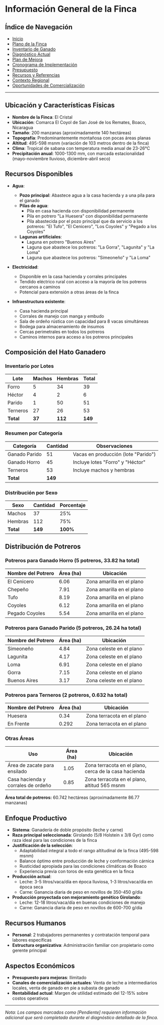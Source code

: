 # Información General de la Finca

## Índice de Navegación

- [Inicio](./README.md)
- [Plano de la Finca](./plano_finca.md)
- [Inventario de Ganado](./inventario_ganado.md)
- [Diagnóstico Actual](./02_DiagnosticoActual.md)
- [Plan de Mejora](./03_PlanDeMejora.md)
- [Cronograma de Implementación](./04_CronogramaImplementacion.md)
- [Presupuesto](./05_Presupuesto.md)
- [Recursos y Referencias](./06_RecursosReferencias.md)
- [Contexto Regional](./07_ContextoRegional.md)
- [Oportunidades de Comercialización](./08_OportunidadesComercializacion.md)

---

## Ubicación y Características Físicas

- **Nombre de la Finca**: El Cristal
- **Ubicación**: Comarca El Coyol de San José de los Remates, Boaco, Nicaragua
- **Tamaño**: 200 manzanas (aproximadamente 140 hectáreas)
- **Topografía**: Predominantemente montañosa con pocas áreas planas
- **Altitud**: 495-598 msnm (variación de 103 metros dentro de la finca)
- **Clima**: Tropical de sabana con temperatura media anual de 23-26°C
- **Precipitación anual**: 1000-1300 mm, con marcada estacionalidad (mayo-noviembre lluvioso, diciembre-abril seco)

## Recursos Disponibles

- **Agua**: 
  - **Pozo principal**: Abastece agua a la casa hacienda y a una pila para el ganado
  - **Pilas de agua**:
    - Pila en casa hacienda con disponibilidad permanente
    - Pila en potrero "La Huesera" con disponibilidad permanente
    - Pila abastecida por el pozo principal que da servicio a los potreros: "El Tufo", "El Cenicero", "Los Coyoles" y "Pegado a los Coyoles"
  - **Lagunas artificiales**:
    - Laguna en potrero "Buenos Aires"
    - Laguna que abastece los potreros: "La Gorra", "Lagunita" y "La Loma"
    - Laguna que abastece los potreros: "Simeoneño" y "La Loma"

- **Electricidad**: 
  - Disponible en la casa hacienda y corrales principales
  - Tendido eléctrico rural con acceso a la mayoría de los potreros cercanos a caminos
  - Potencial para extensión a otras áreas de la finca

- **Infraestructura existente**:
  - Casa hacienda principal
  - Corrales de manejo con manga y embudo
  - Sala de ordeño rústica con capacidad para 8 vacas simultáneas
  - Bodega para almacenamiento de insumos
  - Cercas perimetrales en todos los potreros
  - Caminos internos para acceso a los potreros principales

## Composición del Hato Ganadero

### Inventario por Lotes

| Lote | Machos | Hembras | Total |
|------|--------|---------|-------|
| Forro | 5 | 34 | 39 |
| Héctor | 4 | 2 | 6 |
| Parido | 1 | 50 | 51 |
| Terneros | 27 | 26 | 53 |
| **Total** | **37** | **112** | **149** |

### Resumen por Categoría

| Categoría | Cantidad | Observaciones |
|-----------|----------|---------------|
| Ganado Parido | 51 | Vacas en producción (lote "Parido") |
| Ganado Horro | 45 | Incluye lotes "Forro" y "Héctor" |
| Terneros | 53 | Incluye machos y hembras |
| **Total** | **149** | |

### Distribución por Sexo

| Sexo | Cantidad | Porcentaje |
|------|----------|------------|
| Machos | 37 | 25% |
| Hembras | 112 | 75% |
| **Total** | **149** | **100%** |

## Distribución de Potreros

### Potreros para Ganado Horro (5 potreros, 33.82 ha total)

| Nombre del Potrero | Área (ha) | Ubicación |
|-------------------|-----------|-----------|
| El Cenicero | 6.06 | Zona amarilla en el plano |
| Chepeño | 7.91 | Zona amarilla en el plano |
| Tufo | 8.19 | Zona amarilla en el plano |
| Coyoles | 6.12 | Zona amarilla en el plano |
| Pegado Coyoles | 5.54 | Zona amarilla en el plano |

### Potreros para Ganado Parido (5 potreros, 26.24 ha total)

| Nombre del Potrero | Área (ha) | Ubicación |
|-------------------|-----------|-----------|
| Simeoneño | 4.84 | Zona celeste en el plano |
| Lagunita | 4.17 | Zona celeste en el plano |
| Loma | 6.91 | Zona celeste en el plano |
| Gorra | 7.15 | Zona celeste en el plano |
| Buenos Aires | 3.17 | Zona celeste en el plano |

### Potreros para Terneros (2 potreros, 0.632 ha total)

| Nombre del Potrero | Área (ha) | Ubicación |
|-------------------|-----------|-----------|
| Huesera | 0.34 | Zona terracota en el plano |
| En Frente | 0.292 | Zona terracota en el plano |

### Otras Áreas

| Uso | Área (ha) | Ubicación |
|-----|-----------|-----------|
| Área de zacate para ensilado | 1.05 | Zona terracota en el plano, cerca de la casa hacienda |
| Casa hacienda y corrales de ordeño | 0.85 | Zona terracota en el plano, altitud 565 msnm |

**Área total de potreros:** 60.742 hectáreas (aproximadamente 86.77 manzanas)

## Enfoque Productivo

- **Sistema**: Ganadería de doble propósito (leche y carne)
- **Raza principal seleccionada**: Girolando (5/8 Holstein x 3/8 Gyr) como raza ideal para las condiciones de la finca
- **Justificación de la selección**: 
  - Adaptabilidad integral a todo el rango altitudinal de la finca (495-598 msnm)
  - Balance óptimo entre producción de leche y conformación cárnica
  - Rusticidad apropiada para las condiciones climáticas de Boaco
  - Experiencia previa con toros de esta genética en la finca
- **Producción actual**: 
  - Leche: 3-5 litros/vaca/día en época lluviosa, 1-3 litros/vaca/día en época seca
  - Carne: Ganancia diaria de peso en novillos de 350-450 g/día
- **Producción proyectada con mejoramiento genético Girolando**:
  - Leche: 12-18 litros/vaca/día en buenas condiciones de manejo
  - Carne: Ganancia diaria de peso en novillos de 600-700 g/día

## Recursos Humanos

- **Personal**: 2 trabajadores permanentes y contratación temporal para labores específicas
- **Estructura organizativa**: Administración familiar con propietario como gerente principal

## Aspectos Económicos

- **Presupuesto para mejoras**: Ilimitado
- **Canales de comercialización actuales**: Venta de leche a intermediarios locales, venta de ganado en pie a subasta de ganado
- **Rentabilidad actual**: Margen de utilidad estimado del 12-15% sobre costos operativos

---

*Nota: Los campos marcados como [Pendiente] requieren información adicional que será completada durante el diagnóstico detallado de la finca.*
